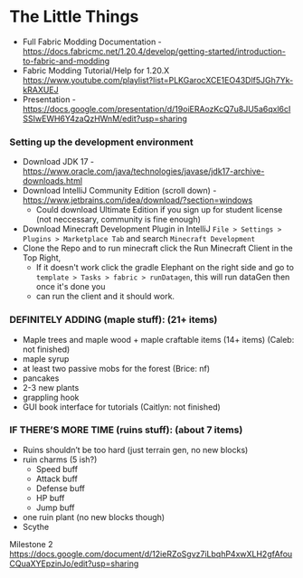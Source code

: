 # The Little Things
+ Full Fabric Modding Documentation - https://docs.fabricmc.net/1.20.4/develop/getting-started/introduction-to-fabric-and-modding
+ Fabric Modding Tutorial/Help for 1.20.X https://www.youtube.com/playlist?list=PLKGarocXCE1EO43Dlf5JGh7Yk-kRAXUEJ
+ Presentation - https://docs.google.com/presentation/d/19oiERAozKcQ7u8JU5a6qxl6cISSIwEWH6Y4zaQzHWnM/edit?usp=sharing

### Setting up the development environment
+ Download JDK 17 - https://www.oracle.com/java/technologies/javase/jdk17-archive-downloads.html
+ Download IntelliJ Community Edition (scroll down) - https://www.jetbrains.com/idea/download/?section=windows
  + Could download Ultimate Edition if you sign up for student license (not neccessary, community is fine enough)
+ Download Minecraft Development Plugin in IntelliJ `File > Settings > Plugins > Marketplace Tab` and search `Minecraft Development`
+ Clone the Repo and to run minecraft click the Run Minecraft Client in the Top Right,
  + If it doesn't work click the gradle Elephant on the right side and go to `template > Tasks > fabric > runDatagen`, this will run dataGen then once it's done you
  + can run the client and it should work.

### DEFINITELY ADDING (maple stuff): (21+ items)
- Maple trees and maple wood + maple craftable items (14+ items) (Caleb: not finished)
- maple syrup 
- at least two passive mobs for the forest (Brice: nf)
- pancakes
- 2-3 new plants 
- grappling hook 
- GUI book interface for tutorials (Caitlyn: not finished) 


### IF THERE’S MORE TIME (ruins stuff): (about 7 items) 
- Ruins shouldn’t be too hard (just terrain gen, no new blocks) 
- ruin charms (5 ish?)
   - Speed buff 
   - Attack buff 
   - Defense buff
   - HP buff
   - Jump buff
- one ruin plant (no new blocks though) 
- Scythe

Milestone 2
https://docs.google.com/document/d/12ieRZoSgvz7iLbqhP4xwXLH2gfAfouCQuaXYEpzinJo/edit?usp=sharing
